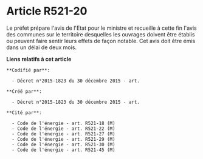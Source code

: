 # Article R521-20

Le préfet prépare l'avis de l'Etat pour le ministre et recueille à cette fin l'avis des communes sur le territoire desquelles
les ouvrages doivent être établis ou peuvent faire sentir leurs effets de façon notable. Cet avis doit être émis dans un
délai de deux mois.

**Liens relatifs à cet article**

	**Codifié par**:

	  - Décret n°2015-1823 du 30 décembre 2015 - art.

	**Créé par**:

	  - Décret n°2015-1823 du 30 décembre 2015 - art.

	**Cité par**:

	  - Code de l'énergie - art. R521-18 (M)
	  - Code de l'énergie - art. R521-22 (M)
	  - Code de l'énergie - art. R521-27 (M)
	  - Code de l'énergie - art. R521-29 (M)
	  - Code de l'énergie - art. R521-30 (M)
	  - Code de l'énergie - art. R521-45 (M)
